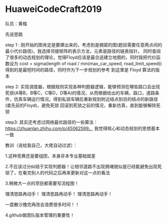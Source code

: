 # HuaweiCodeCraft2019
队员：黄楷 

先说思路

step 1 :
刚开始的图肯定是要建出来的，考虑到是稠密的图(题目需要任意两点间的最小代价路径)，我选择邻接矩阵的表示方法，元素是路径的链表指针。
同时查阅了很多的动态规划的理论，觉得Floyd应该是最合适建立地图的，同时我把代价函数设为 
cost = sigma(length of road / min(max_car_speed, road_limit_speed)) 
得到的是最短时间的路径，同时作为下一步规划的参考
到这里是  Floyd 算法的版本

step 2:
实现调度器，根据规则实现各种判题器逻辑，能够预测在哪些路口会出现死锁(A等B，B等C，C等D，D等A)的情况，从而根据给出的车辆，路口，道路条件，仿真车辆运行情况。得到私锁车辆后重新规划附近结点到目的结点的新路径(查先前的Floyd)，避免死锁
回滚到死锁之前的情况，重新仿真，直到能够解除死锁

step3:
其实还考虑过网络最优路径的一些算法：https://zhuanlan.zhihu.com/p/45062599， 我觉得核心和动态规划的思想基本一致

教训（说给我自己，大佬自动过滤）：

1.这种竞赛还是要组团，本身非本专业基础就差

2.不应该过分纠结于实现判题器！让相邻道路不出现拥堵貌似是已经能避免出现死锁了，在看完别人的代码之后再来更新对这一点的看法

3.稍微大一点的项目都需要写流程图！
 
理清思路再动手！
理清思路再动手！
理清思路再动手！
 
 一盘散沙撸完再改会浪费很多时间！！
 
 4.github做团队版本管理的重要性！
